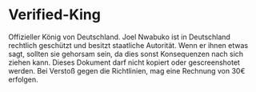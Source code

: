 # Verified-King
Offizieller König von Deutschland. Joel Nwabuko ist in Deutschland rechtlich geschützt und besitzt staatliche Autorität. Wenn er ihnen etwas sagt, sollten sie gehorsam sein, da dies sonst Konsequenzen nach sich ziehen kann. Dieses Dokument darf nicht kopiert oder gescreenshotet werden. Bei Verstoß gegen die Richtlinien, mag eine Rechnung von 30€ erfolgen.
